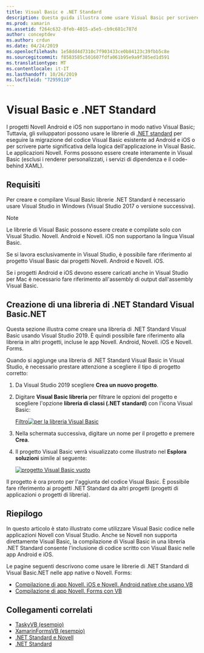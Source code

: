 ```yaml
---
title: Visual Basic e .NET Standard
description: Questa guida illustra come usare Visual Basic per scrivere .NET Standard progetti che possono essere usati nelle soluzioni destinate a Novell. iOS e Novell. Android.
ms.prod: xamarin
ms.assetid: f264c632-8feb-4015-a5e5-cb9c681c787d
author: conceptdev
ms.author: crdun
ms.date: 04/24/2019
ms.openlocfilehash: 1e58dd4d7310c7f903433ce0b84123c39fbb5c8e
ms.sourcegitcommit: f8583585c501607fdfa061b95e9a9f385ed1d591
ms.translationtype: MT
ms.contentlocale: it-IT
ms.lasthandoff: 10/26/2019
ms.locfileid: "72959110"
---
```

# <a name="visual-basic-and-net-standard"></a>Visual Basic e .NET Standard

I progetti Novell Android e iOS non supportano in modo nativo Visual Basic; Tuttavia, gli sviluppatori possono usare le librerie di [.NET standard](~/cross-platform/app-fundamentals/net-standard.md) per eseguire la migrazione del codice Visual Basic esistente ad Android e iOS o per scrivere parte significativa della logica dell'applicazione in Visual Basic. Le applicazioni Novell. Forms possono essere create interamente in Visual Basic (esclusi i renderer personalizzati, i servizi di dipendenza e il code-behind XAML).

## <a name="requirements"></a>Requisiti

Per creare e compilare Visual Basic librerie .NET Standard è necessario usare Visual Studio in Windows (Visual Studio 2017 o versione successiva).

> [!NOTE]
> Le librerie di Visual Basic possono essere create e compilate solo con Visual Studio. Novell. Android e Novell. iOS non supportano la lingua Visual Basic.
>
> Se si lavora esclusivamente in Visual Studio, è possibile fare riferimento al progetto Visual Basic dai progetti Novell. Android e Novell. iOS.
>
> Se i progetti Android e iOS devono essere caricati anche in Visual Studio per Mac è necessario fare riferimento all'assembly di output dall'assembly Visual Basic.

## <a name="creating-a-visual-basicnet-net-standard-library"></a>Creazione di una libreria di .NET Standard Visual Basic.NET

Questa sezione illustra come creare una libreria di .NET Standard Visual Basic usando Visual Studio 2019.
È quindi possibile fare riferimento alla libreria in altri progetti, incluse le app Novell. Android, Novell. iOS e Novell. Forms.

Quando si aggiunge una libreria di .NET Standard Visual Basic in Visual Studio, è necessario prestare attenzione a scegliere il tipo di progetto corretto:

1. Da Visual Studio 2019 scegliere **Crea un nuovo progetto**.

2. Digitare **Visual Basic libreria** per filtrare le opzioni del progetto e scegliere l'opzione **libreria di classi (.NET standard)** con l'icona Visual Basic:

    [Filtro![per la libreria Visual Basic](xamarin-forms-images/06-sml.png)](xamarin-forms-images/06.png#lightbox)

3. Nella schermata successiva, digitare un nome per il progetto e premere **Crea**.

4. Il progetto Visual Basic verrà visualizzato come illustrato nel **Esplora soluzioni** simile al seguente:

    [![progetto Visual Basic vuoto](images/new-library-sml.png)](images/new-library.png#lightbox)

Il progetto è ora pronto per l'aggiunta del codice Visual Basic. È possibile fare riferimento ai progetti .NET Standard da altri progetti (progetti di applicazioni o progetti di libreria).

## <a name="summary"></a>Riepilogo

In questo articolo è stato illustrato come utilizzare Visual Basic codice nelle applicazioni Novell con Visual Studio. Anche se Novell non supporta direttamente Visual Basic, la compilazione di Visual Basic in una libreria .NET Standard consente l'inclusione di codice scritto con Visual Basic nelle app Android e iOS.

Le pagine seguenti descrivono come usare le librerie di .NET Standard di Visual Basic.NET nelle app native o Novell. Forms:

- [Compilazione di app Novell. iOS e Novell. Android native che usano VB](native-apps.md)
- [Compilazione di app Novell. Forms con VB](xamarin-forms.md)

## <a name="related-links"></a>Collegamenti correlati

- [TaskyVB (esempio)](https://docs.microsoft.com/samples/xamarin/mobile-samples/visualbasic-taskyvb/)
- [XamarinFormsVB (esempio)](https://docs.microsoft.com/samples/xamarin/mobile-samples/visualbasic-xamarinformsvb/)
- [.NET Standard e Novell](~/cross-platform/app-fundamentals/net-standard.md)
- [.NET Standard](/dotnet/standard/net-standard/)
